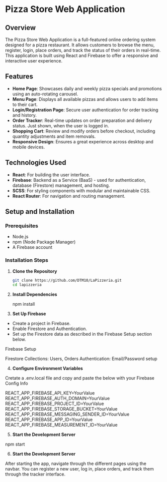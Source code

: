 # Pizza Store Web Application

## Overview

The Pizza Store Web Application is a full-featured online ordering system designed for a pizza restaurant. It allows customers to browse the menu, register, login, place orders, and track the status of their orders in real-time. This application is built using React and Firebase to offer a responsive and interactive user experience.

## Features

- **Home Page**: Showcases daily and weekly pizza specials and promotions using an auto-rotating carousel.
- **Menu Page**: Displays all available pizzas and allows users to add items to their cart.
- **Login/Registration Page**: Secure user authentication for order tracking and history.
- **Order Tracker**: Real-time updates on order preparation and delivery status. Just shown, when the user is logged in.
- **Shopping Cart**: Review and modify orders before checkout, including quantity adjustments and item removals.
- **Responsive Design**: Ensures a great experience across desktop and mobile devices.

## Technologies Used

- **React**: For building the user interface.
- **Firebase**: Backend as a Service (BaaS) - used for authentication, database (Firestore) management, and hosting.
- **SCSS**: For styling components with modular and maintainable CSS.
- **React Router**: For navigation and routing management.

## Setup and Installation

### Prerequisites

- Node.js
- npm (Node Package Manager)
- A Firebase account

### Installation Steps

1. **Clone the Repository**

   ```bash
   git clone https://github.com/DTM10/LaPizzeria.git
   cd lapizzeria

   ```

2. **Install Dependencies**

   npm install

3. **Set Up Firebase**

- Create a project in Firebase.
- Enable Firestore and Authentication.
- Set up the Firestore data as described in the Firebase Setup section below.

Firebase Setup

Firestore Collections: Users, Orders
Authentication: Email/Password setup

4. **Configure Environment Variables**

Cretate a .env.local file and copy and paste the below with your Firebase Config Info

REACT_APP_FIREBASE_API_KEY=YourValue
REACT_APP_FIREBASE_AUTH_DOMAIN=YourValue
REACT_APP_FIREBASE_PROJECT_ID=YourValue
REACT_APP_FIREBASE_STORAGE_BUCKET=YourValue
REACT_APP_FIREBASE_MESSAGING_SENDER_ID=YourValue
REACT_APP_FIREBASE_APP_ID=YourValue
REACT_APP_FIREBASE_MEASUREMENT_ID=YourValue

5. **Start the Development Server**

npm start

6. **Start the Development Server**

After starting the app, navigate through the different pages using the navbar. You can register a new user, log in, place orders, and track them through the tracker interface.
